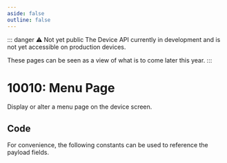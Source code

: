 ```yaml
---
aside: false
outline: false
---
```


<script setup>
import ProtocolBytes from '../../../components/ProtocolBytes.vue';
import SplitColumnView from '../../../components/SplitColumnView.vue';
import GenerateConsts from '../../../components/GenerateConsts.vue'
</script>

::: danger ⚠️ Not yet public
The Device API currently in development and is not yet accessible on production devices.

These pages can be seen as a view of what is to come later this year.
:::

# 10010: Menu Page

Display or alter a menu page on the device screen.

<SplitColumnView>
<template #left>

### Payload

| Field | Name       | Description                      | Type   | Example | Actual |
| ----- | ---------- | -------------------------------- | ------ | ------- | - |
| 2     | Item count | | uint8  |   |  |
| 3     | Page ID | | uintn  |   |  |
| 4     | Page Title | ??? | ascii  |   |  |
| 5     | Initial selection |  | uint8  |   |  |
| 100-119 | Menu items | Menu items to display on the screen | | |

</template>
<template #right>

### Example

Display a menu page with 2 options.

<ProtocolBytes
byteString="3 32 0 26 39 1 0 1 1 186 4 0 3 100 101 2 1 102 4 111 112 116 49 4 111 112 116 50 1 2 31 14"
:boldPositions="[]"
:allowCollapse="false"
/>

Add a third option.

<ProtocolBytes
byteString="3 26 0 26 39 1 0 1 1 187 3 0 3 2 102 1 102 1 3 4 111 112 116 51 203 164"
:boldPositions="[]"
:allowCollapse="false"
/>

</template>
</SplitColumnView>

## Code

For convenience, the following constants can be used to reference the payload fields.

<GenerateConsts :prefix="'MD_DEVICE_MENU_PAGE_'" :enumName="'MD_DEVICE_MENU_PAGE'" :dataPath="'messages/10010/data'"/>
